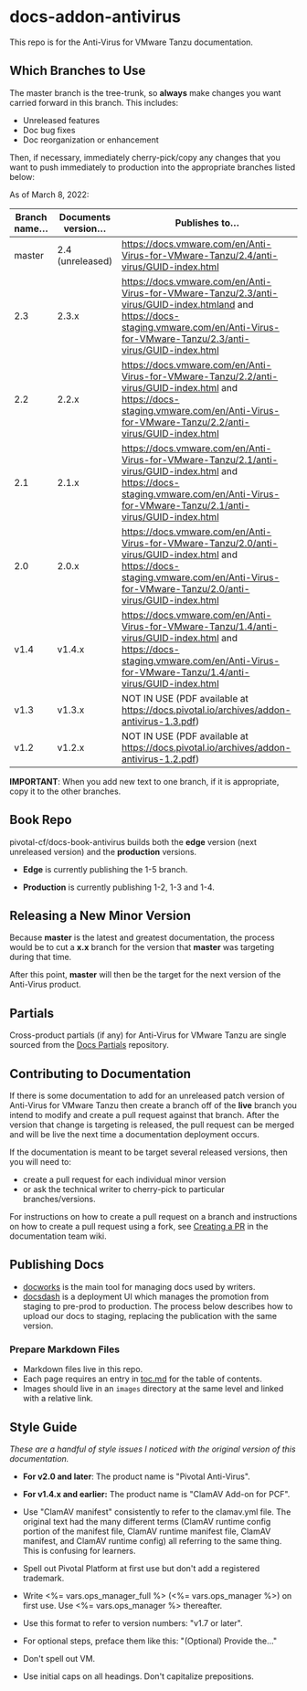 # docs-addon-antivirus

This repo is for the Anti-Virus for VMware Tanzu documentation.


## Which Branches to Use

The master branch is the tree-trunk, so **always** make changes you want carried forward in this branch. This includes:

* Unreleased features
* Doc bug fixes
* Doc reorganization or enhancement

Then, if necessary, immediately cherry-pick/copy any changes that you want to push immediately to production into the appropriate branches listed below:

As of March 8, 2022:

| Branch name… | Documents version… | Publishes to… |
|-------------|----------------|----------------|
| master   | 2.4 (unreleased)     |  https://docs.vmware.com/en/Anti-Virus-for-VMware-Tanzu/2.4/anti-virus/GUID-index.html |
| 2.3   | 2.3.x     | https://docs.vmware.com/en/Anti-Virus-for-VMware-Tanzu/2.3/anti-virus/GUID-index.htmland and https://docs-staging.vmware.com/en/Anti-Virus-for-VMware-Tanzu/2.3/anti-virus/GUID-index.html |
| 2.2   | 2.2.x     | https://docs.vmware.com/en/Anti-Virus-for-VMware-Tanzu/2.2/anti-virus/GUID-index.html and https://docs-staging.vmware.com/en/Anti-Virus-for-VMware-Tanzu/2.2/anti-virus/GUID-index.html |
| 2.1   | 2.1.x    | https://docs.vmware.com/en/Anti-Virus-for-VMware-Tanzu/2.1/anti-virus/GUID-index.html and https://docs-staging.vmware.com/en/Anti-Virus-for-VMware-Tanzu/2.1/anti-virus/GUID-index.html |
| 2.0   | 2.0.x     | https://docs.vmware.com/en/Anti-Virus-for-VMware-Tanzu/2.0/anti-virus/GUID-index.html and https://docs-staging.vmware.com/en/Anti-Virus-for-VMware-Tanzu/2.0/anti-virus/GUID-index.html |
| v1.4   | v1.4.x     | https://docs.vmware.com/en/Anti-Virus-for-VMware-Tanzu/1.4/anti-virus/GUID-index.html and https://docs-staging.vmware.com/en/Anti-Virus-for-VMware-Tanzu/1.4/anti-virus/GUID-index.html |
| v1.3   | v1.3.x     | NOT IN USE (PDF available at https://docs.pivotal.io/archives/addon-antivirus-1.3.pdf) |
| v1.2   | v1.2.x     | NOT IN USE (PDF available at https://docs.pivotal.io/archives/addon-antivirus-1.2.pdf) |

**IMPORTANT**: When you add new text to one branch, if it is appropriate, copy it to the other branches.

## Book Repo

pivotal-cf/docs-book-antivirus builds both the **edge** version (next unreleased version) and the **production** versions.

+ **Edge** is currently publishing the 1-5 branch.

+ **Production** is currently publishing 1-2, 1-3 and 1-4.

## Releasing a New Minor Version

Because **master** is the latest and greatest documentation, the process would be to cut a **x.x** branch
for the version that **master** was targeting during that time.

After this point, **master** will then be the target for the next version of the Anti-Virus product.


## Partials

Cross-product partials (if any) for Anti-Virus for VMware Tanzu are single sourced from the [Docs Partials](https://github.com/pivotal-cf/docs-partials) repository.


## Contributing to Documentation

If there is some documentation to add for an unreleased patch version of Anti-Virus for VMware Tanzu then create a branch off of the **live** branch
you intend to modify and create a pull request against that branch.
After the version that change is targeting is released, the pull request can be merged and will be live
the next time a documentation deployment occurs.

If the documentation is meant to be target several released versions,
then you will need to:
+ create a pull request for each individual minor version
+ or ask the technical writer to cherry-pick to particular branches/versions.

For instructions on how to create a pull request on a branch and instructions on how to create a
pull request using a fork, see
[Creating a PR](https://docs-wiki.sc2-04-pcf1-apps.oc.vmware.com/wiki/external/create-pr.html)
in the documentation team wiki.


## Publishing Docs

- [docworks](https://docworks.vmware.com/) is the main tool for managing docs used by writers.
- [docsdash](https://docsdash.vmware.com/) is a deployment UI which manages the promotion from
staging to pre-prod to production. The process below describes how to upload our docs to staging,
replacing the publication with the same version.

### Prepare Markdown Files

- Markdown files live in this repo.
- Each page requires an entry in [toc.md](docs/config/toc.md) for the table of contents.
- Images should live in an `images` directory at the same level and linked with a relative link.


## Style Guide

_These are a handful of style issues I noticed with the original version of this documentation._

+ **For v2.0 and later**: The product name is "Pivotal Anti-Virus".

+ **For v1.4.x and earlier:** The product name is "ClamAV Add-on for PCF".

+ Use "ClamAV manifest" consistently to refer to the clamav.yml file. The original text had the many different terms (ClamAV runtime config portion of the manifest file, ClamAV runtime manifest file, ClamAV manifest, and ClamAV runtime config) all referring to the same thing. This is confusing for learners.

+ Spell out Pivotal Platform at first use but don't add a registered trademark.

+ Write <%= vars.ops_manager_full %> (<%= vars.ops_manager %>) on first use. Use <%= vars.ops_manager %> thereafter.

+ Use this format to refer to version numbers: "v1.7 or later".

+ For optional steps, preface them like this: "(Optional) Provide the..."

+ Don't spell out VM.

+ Use initial caps on all headings. Don't capitalize prepositions.
